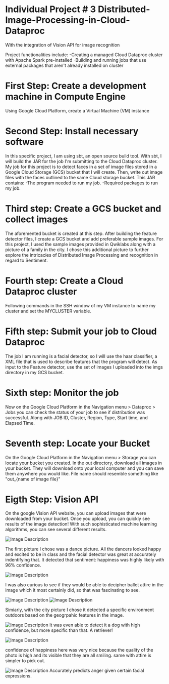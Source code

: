 # Individual Project # 3 Distributed-Image-Processing-in-Cloud-Dataproc
With the integration of Vision API for image recognition

Project functionalities include:
  -Creating a managed Cloud Dataproc cluster with Apache Spark pre-installed
  -Building and running jobs that use external packages that aren't already installed on cluster
  
 # First Step: Create a development machine in Compute Engine
 Using Google Cloud Platform, create a Virtual Machine (VM) instance
 # Second Step: Install necessary software
 In this specific project, I am using sbt, an open source build tool. 
 With sbt, I will build the JAR for the job I'm submitting to the Cloud Dataproc cluster. 
 My job for this project is to detect faces in a set of image files stored in a Google Cloud Storage (GCS) bucket that I will create. Then,  write out image files with the faces outlined to the same Cloud storage bucket.
 This JAR contains:
  -The program needed to run my job.
  -Required packages to run my job.
  # Third step: Create a GCS bucket and collect images
  The aforemented bucket is created at this step. After building the feature detector files, I create a GCS bucket and add preferable sample images. For this project, I used the sample images provided in Qwiklabs along with a picture of a family in the city. I chose this additional picture to further explore the intricacies of Distributed Image Processing and recognition in regard to Sentiment.
  # Fourth step: Create a Cloud Dataproc cluster
  Following commands in the SSH window of my VM instance to name my cluster and set the MYCLUSTER variable.
  # Fifth step: Submit your job to Cloud Dataproc
  The job I am running is a facial detector, so I will use the haar classifier, a XML file that is used to describe features that the     program will detect.
  As input to the Feature detector, use the set of images I uploaded into the imgs directory in my GCS bucket.
  # Sixth step: Monitor the job
  Now on the Google Cloud Platform in the Navigation menu > Dataproc > Jobs you can check the status of your job to see if distribution was successful. Along with JOB ID, Cluster, Region, Type, Start time, and Elapsed Time.
  # Seventh step: Locate your Bucket
  On the Google Cloud Platform  in the Navigation menu > Storage you can locate your bucket you created. In the out directory, download all images in your bucket. They will download onto your local computer and you can save them anywhere you would like. File name should resemble something like "out_{name of image file}"
  # Eigth Step: Vision API
  On the google Vision API website, you can upload images that were downloaded from your bucket. Once you upload, you can quickly see   results of the image detection! With such sophisticated machine learning algorithms, you can see several different results. 
  
![Image Description](https://i.ibb.co/8XGv4ZN/ballet-Results1.png)

The first picture I chose was a dance picture. All the dancers looked happy and excited to be in class and the facial detector was great at accurately indentifying that. It detected that sentiment: happiness  was highly likely with 96% confidence. 

![Image Description](https://i.ibb.co/fGsbFKR/balletresults2.png)

I was also curious to see if they would be able to decipher ballet attire in the image which it most certainly did, so that was fascinating to see. 

![Image Description](https://i.ibb.co/JR6Tnb7/city1.png)
![Image Description](https://i.ibb.co/kBdGxTF/city2.png)

Simiarly, with the city picture I chose it detected a specific environment outdoors based on the geogrpahic features in the image. 

![Image Description](https://i.ibb.co/6wxPd34/dog1.png)
It was even able to detect it a dog with high confidence, but more specific than that. A retriever!

![Image Description](https://i.ibb.co/7Xm61g1/business1.png)


confidence of happiness here was very nice because the quality of the photo is high and its visible that they are all smiling. same with attire is simpler to pick out. 

![Image Description](https://i.ibb.co/CtHPm71/kid1.png)
Accurately predicts anger given certain facial expressions.
